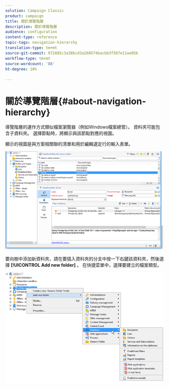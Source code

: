 ```yaml
---
solution: Campaign Classic
product: campaign
title: 關於導覽階層
description: 關於導覽階層
audience: configuration
content-type: reference
topic-tags: navigation-hierarchy
translation-type: tm+mt
source-git-commit: 972885c3a38bcd3a260574bacbb3f507e11ae05b
workflow-type: tm+mt
source-wordcount: '88'
ht-degree: 10%

---
```



# 關於導覽階層{#about-navigation-hierarchy}

導覽階層的運作方式類似檔案瀏覽器（例如Windows檔案總管）。 資料夾可能包含子資料夾。 選擇節點時，將顯示與該節點對應的視圖。

顯示的視圖是與方案相關聯的清單和用於編輯選定行的輸入表單。

![](assets/d_ncs_integration_navigation.png)

要向樹中添加新資料夾，請在要插入資料夾的分支中按一下右鍵該資料夾，然後選擇 **[!UICONTROL Add new folder]** 。 在快捷菜單中，選擇要建立的檔案類型。

![](assets/d_ncs_integration_navigation_create.png)

